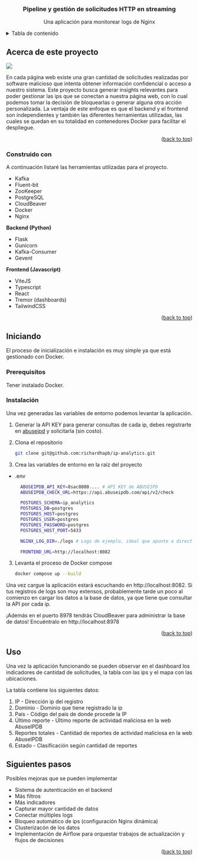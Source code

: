 <a id="readme-top"></a>

<!-- PROJECT LOGO -->
<br />
<div align="center">
  <h3 align="center">Pipeline y gestión de solicitudes HTTP en streaming</h3>

  <p align="center">
    Una aplicación para monitorear logs de Nginx
  </p>
</div>

<!-- TABLE OF CONTENTS -->
<details>
  <summary>Tabla de contenido</summary>
  <ol>
    <li>
      <a href="#about-the-project">Acerca de este proyecto</a>
      <ul>
        <li><a href="#built-with">Construido con</a></li>
      </ul>
    </li>
    <li>
      <a href="#getting-started">Iniciando</a>
      <ul>
        <li><a href="#prerequisites">Prerequisitos</a></li>
        <li><a href="#installation">Instalación</a></li>
      </ul>
    </li>
    <li><a href="#usage">Uso</a></li>
    <li><a href="#next-steps">Siguientes pasos</a></li>
  </ol>
</details>


<a id="about-the-project"></a>

<!-- ABOUT THE PROJECT -->
## Acerca de este proyecto

![](https://richardhapb.s3.us-east-2.amazonaws.com/resources/2024-12-04-09-28-09.gif)

En cada página web existe una gran cantidad de solicitudes realizadas por software malicioso que intenta obtener información confidencial o acceso a nuestro sistema. Este proyecto busca generar insights relevantes para poder gestionar las ips que se conectan a nuestra página web, con lo cual podemos tomar la decisión de bloquearlas o generar alguna otra acción personalizada. La ventaja de este enfoque es que el backend y el frontend son independientes y también las diferentes herramientas utilizadas, las cuales se quedan en su totalidad en contenedores Docker para facilitar el despliegue.

<p align="right">(<a href="#readme-top">back to top</a>)</p>

<a id="built-with"></a>
### Construido con

A continuación listaré las herramientas utilizadas para el proyecto.

* Kafka
* Fluent-bit
* ZooKeeper
* PostgreSQL
* CloudBeaver
* Docker
* Nginx

**Backend (Python)**
- Flask
- Gunicorn
- Kafka-Consumer
- Gevent

**Frontend (Javascript)**
- ViteJS
- Typescript
- React
- Tremor (dashboards)
- TailwindCSS

<p align="right">(<a href="#readme-top">back to top</a>)</p>



<a id="getting-started"></a>
<!-- GETTING STARTED -->
## Iniciando

El proceso de inicialización e instalación es muy simple ya que está gestionado con Docker.


<a id="prerequisites"></a>
### Prerequisitos

Tener instalado Docker.

<a id="installation"></a>
### Instalación

Una vez generadas las variables de entorno podemos levantar la aplicación.

1. Generar la API KEY para generar consultas de cada ip, debes registrarte en [abuseipd](https://www.abuseipdb.com) y solicitarla (sin costo).

2. Clona el repositorio

   ```sh
   git clone git@github.com:richardhapb/ip-analytics.git
   ```

2. Crea las variables de entorno en la raíz del proyecto
* .env
  ```sh
    ABUSEIPDB_API_KEY=8sac8080.... # API KEY de ABUSEIPD
    ABUSEIPDB_CHECK_URL=https://api.abuseipdb.com/api/v2/check

    POSTGRES_SCHEMA=ip_analytics
    POSTGRES_DB=postgres
    POSTGRES_HOST=postgres
    POSTGRES_USER=postgres
    POSTGRES_PASSWORD=postgres
    POSTGRES_HOST_PORT=5433

    NGINX_LOG_DIR=./logs # Logs de ejemplo, ideal que apunte a directorio donde nginx almacena los logs

    FRONTEND_URL=http://localhost:8082
  ```
3. Levanta el proceso de Docker compose

   ```sh
   docker compose up --build
   ```
Una vez cargue la aplicación estará escuchando en http://localhost:8082. Si tus registros de logs son muy extensos, probablemente tarde un poco al comienzo en cargar los datos a la base de datos, ya que tiene que consultar la API por cada ip.

¡Además en el puerto 8978 tendrás CloudBeaver para administrar la base de datos! Encuéntralo en http://localhost:8978

<p align="right">(<a href="#readme-top">back to top</a>)</p>


<a id="usage"></a>
## Uso

Una vez la aplicación funcionando se pueden observar en el dashboard los indicadores de cantidad de solicitudes, la tabla con las ips y el mapa con las ubicaciones.

La tabla contiene los siguientes datos:

1. IP - Dirección ip del registro
2. Dominio - Dominio que tiene registrado la ip
3. País - Código del país de donde procede la IP
4. Último reporte - Último reporte de actividad maliciosa en la web AbuseIPDB
5. Reportes totales - Cantidad de reportes de actividad maliciosa en la web AbuseIPDB
6. Estado - Clasificación según cantidad de reportes

<a id="next-steps"></a>
## Siguientes pasos

Posibles mejoras que se pueden implementar

- Sistema de autenticación en el backend
- Más filtros
- Más indicadores
- Capturar mayor cantidad de datos
- Conectar múltiples logs
- Bloqueo automático de ips (configuración Nginx dinámica)
- Clusterizacón de los datos
- Implementación de Airflow para orquestar trabajos de actualización y flujos de decisiones

<p align="right">(<a href="#readme-top">back to top</a>)</p>

